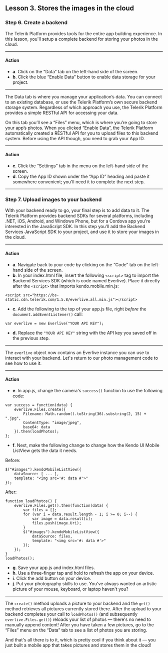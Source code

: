 ## Lesson 3. Stores the images in the cloud

### Step 6. Create a backend

The Telerik Platform provides tools for the entire app building experience. In this lesson, you'll setup a complete backend for storing your photos in the cloud.

<hr data-action="start" />

#### Action

* **a**. Click on the “Data” tab on the left-hand side of the screen.
* **b**. Click the blue “Enable Data” button to enable data storage for your project.

<hr data-action="end" />

The Data tab is where you manage your application’s data. You can connect to an existing database, or use the Telerik Platform’s own secure backend storage system. Regardless of which approach you use, the Telerik Platform provides a simple RESTful API for accessing your data.

On this tab you’ll see a “Files” menu, which is where you’re going to store your app’s photos. When you clicked “Enable Data”, the Telerik Platform automatically created a RESTful API for you to upload files to this backend system. Before using the API though, you need to grab your App ID.

<hr data-action="start" />

#### Action

* **c**. Click the “Settings” tab in the menu on the left-hand side of the screen.
* **d**. Copy the App ID shown under the “App ID” heading and paste it somewhere convenient; you'll need it to complete the next step.

<hr data-action="end" />

### Step 7. Upload images to your backend

With your backend ready to go, your final step is to add data to it. The Telerik Platform provides backend SDKs for several platforms, including .NET, iOS, Android, and Windows Phone, but for a Cordova app you're interested in the JavaScript SDK. In this step you'll add the Backend Services JavaScript SDK to your project, and use it to store your images in the cloud.

<hr data-action="start" />

#### Action

* **a**. Navigate back to your code by clicking on the “Code” tab on the left-hand side of the screen.
* **b**. In your index.html file, insert the following `<script>` tag to import the Backend Services SDK (which is code named Everlive). Place it directly after the `<script>` that imports kendo.mobile.min.js:
```
<script src="https://bs-static.cdn.telerik.com/1.5.8/everlive.all.min.js"></script>
```
* **c**. Add the following to the top of your app.js file, right *before* the `document.addEventListener()` call:
```
var everlive = new Everlive("YOUR API KEY");
```
* **d.** Replace the `"YOUR API KEY"` string with the API key you saved off in the previous step.

<hr data-action="end" />

The `everlive` object now contains an Everlive instance you can use to interact with your backend. Let's return to our photo management code to see how to use it.

<hr data-action="start" />

#### Action

* **e**. In app.js, change the camera's `success()` function to use the following code:
```
var success = function(data) {
    everlive.Files.create({
        Filename: Math.random().toString(36).substring(2, 15) + ".jpg",
        ContentType: "image/jpeg",
        base64: data
    }).then(loadPhotos);
};
```
* **f**. Next, make the following change to change how the Kendo UI Mobile ListView gets the data it needs.

Before:
```
$("#images").kendoMobileListView({
    dataSource: [ ... ],
    template: "<img src='#: data #'>"
});
```
After:
```
function loadPhotos() {
    everlive.Files.get().then(function(data) {
        var files = [];
        for (var i = data.result.length - 1; i >= 0; i--) {
            var image = data.result[i];
            files.push(image.Uri);
        }
        $("#images").kendoMobileListView({
            dataSource: files,
            template: "<img src='#: data #'>"
        });
    });
}
loadPhotos();
```

* **g**. Save your app.js and index.html files.
* **h**. Use a three-finger tap and hold to refresh the app on your device.
* **i**. Click the add button on your device.
* **j**. Put your photography skills to use. You've always wanted an artistic picture of your mouse, keyboard, or laptop haven't you?

<hr data-action="end" />

The `create()` method uploads a picture to your backend and the `get()` method retrieves all pictures currently stored there. After the upload to your backend completes your call to `loadPhotos()` (and subsequently `everlive.Files.get()`) reloads your list of photos — there's no need to manually append content! After you have taken a few pictures, go to the “Files” menu on the “Data” tab to see a list of photos you are storing.

And that's all there is to it, which is pretty cool if you think about it — you just built a mobile app that takes pictures and stores them in the cloud!
